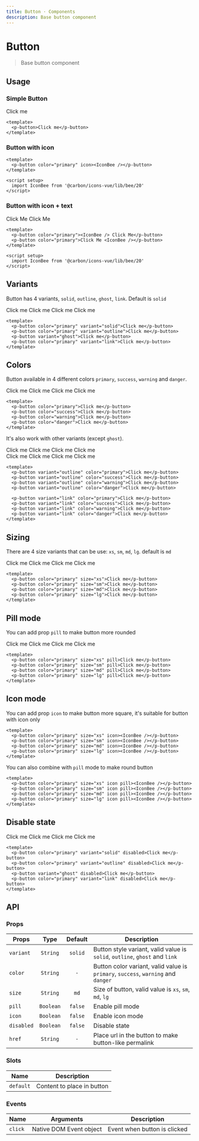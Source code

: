 ```yaml
---
title: Button · Components
description: Base button component
---
```


<script setup>
  import pButton from './Button.vue'
  import IconBee from '@carbon/icons-vue/lib/bee/20'
</script>

# Button

> Base button component

## Usage

### Simple Button

<preview>
  <p-button>Click me</p-button>
</preview>

```vue
<template>
  <p-button>Click me</p-button>
</template>
```

### Button with icon

<preview>
  <p-button color="primary" icon><IconBee /></p-button>
</preview>

```vue
<template>
  <p-button color="primary" icon><IconBee /></p-button>
</template>

<script setup>
  import IconBee from '@carbon/icons-vue/lib/bee/20'
</script>
```

### Button with icon + text

<preview class="flex-col items-center space-gap-3 md:flex-row">
  <p-button color="primary"><IconBee /> Click Me</p-button>
  <p-button color="primary">Click Me <IconBee /></p-button>
</preview>

```vue
<template>
  <p-button color="primary"><IconBee /> Click Me</p-button>
  <p-button color="primary">Click Me <IconBee /></p-button>
</template>

<script setup>
  import IconBee from '@carbon/icons-vue/lib/bee/20'
</script>
```

## Variants

Button has 4 variants, `solid`, `outline`, `ghost`, `link`. Default is `solid`

<preview>
  <div class="grid grid-cols-2 gap-3 lg:grid-cols-4">
    <p-button color="primary" variant="solid">Click me</p-button>
    <p-button color="primary" variant="outline">Click me</p-button>
    <p-button variant="ghost">Click me</p-button>
    <p-button color="primary" variant="link">Click me</p-button>
  </div>
</preview>

```vue
<template>
  <p-button color="primary" variant="solid">Click me</p-button>
  <p-button color="primary" variant="outline">Click me</p-button>
  <p-button variant="ghost">Click me</p-button>
  <p-button color="primary" variant="link">Click me</p-button>
</template>
```

## Colors

Button available in 4 different colors `primary`, `success`, `warning` and `danger`.

<preview>
  <div class="grid grid-cols-2 gap-3 md:grid-cols-3 lg:grid-cols-4">
    <p-button color="primary">Click me</p-button>
    <p-button color="success">Click me</p-button>
    <p-button color="warning">Click me</p-button>
    <p-button color="danger">Click me</p-button>
  </div>
</preview>

```vue
<template>
  <p-button color="primary">Click me</p-button>
  <p-button color="success">Click me</p-button>
  <p-button color="warning">Click me</p-button>
  <p-button color="danger">Click me</p-button>
</template>
```

It's also work with other variants (except `ghost`).

<preview label="outline variant">
  <div class="grid grid-cols-2 gap-3 md:grid-cols-3 lg:grid-cols-4">
    <p-button variant="outline" color="primary">Click me</p-button>
    <p-button variant="outline" color="success">Click me</p-button>
    <p-button variant="outline" color="warning">Click me</p-button>
    <p-button variant="outline" color="danger">Click me</p-button>
  </div>
</preview>

<preview label="link variant">
  <div class="grid grid-cols-2 gap-3 md:grid-cols-3 lg:grid-cols-4">
    <p-button variant="link" color="primary">Click me</p-button>
    <p-button variant="link" color="success">Click me</p-button>
    <p-button variant="link" color="warning">Click me</p-button>
    <p-button variant="link" color="danger">Click me</p-button>
  </div>
</preview>

```vue
<template>
  <p-button variant="outline" color="primary">Click me</p-button>
  <p-button variant="outline" color="success">Click me</p-button>
  <p-button variant="outline" color="warning">Click me</p-button>
  <p-button variant="outline" color="danger">Click me</p-button>

  <p-button variant="link" color="primary">Click me</p-button>
  <p-button variant="link" color="success">Click me</p-button>
  <p-button variant="link" color="warning">Click me</p-button>
  <p-button variant="link" color="danger">Click me</p-button>
</template>
```

## Sizing

There are 4 size variants that can be use: `xs`, `sm`, `md`, `lg`. default is `md`

<preview class="flex-col items-center gap-3 md:flex-row">
  <p-button color="primary" size="xs">Click me</p-button>
  <p-button color="primary" size="sm">Click me</p-button>
  <p-button color="primary" size="md">Click me</p-button>
  <p-button color="primary" size="lg">Click me</p-button>
</preview>

```vue
<template>
  <p-button color="primary" size="xs">Click me</p-button>
  <p-button color="primary" size="sm">Click me</p-button>
  <p-button color="primary" size="md">Click me</p-button>
  <p-button color="primary" size="lg">Click me</p-button>
</template>
```

## Pill mode

You can add prop `pill` to make button more rounded

<preview class="flex-col items-center gap-3 md:flex-row">
  <p-button color="primary" size="xs" pill>Click me</p-button>
  <p-button color="primary" size="sm" pill>Click me</p-button>
  <p-button color="primary" size="md" pill>Click me</p-button>
  <p-button color="primary" size="lg" pill>Click me</p-button>
</preview>

```vue
<template>
  <p-button color="primary" size="xs" pill>Click me</p-button>
  <p-button color="primary" size="sm" pill>Click me</p-button>
  <p-button color="primary" size="md" pill>Click me</p-button>
  <p-button color="primary" size="lg" pill>Click me</p-button>
</template>
```

## Icon mode

You can add prop `icon` to make button more square, it's suitable for button with icon only

<preview class="items-center gap-3">
  <p-button color="primary" size="xs" icon><IconBee /></p-button>
  <p-button color="primary" size="sm" icon><IconBee /></p-button>
  <p-button color="primary" size="md" icon><IconBee /></p-button>
  <p-button color="primary" size="lg" icon><IconBee /></p-button>
</preview>

```vue
<template>
  <p-button color="primary" size="xs" icon><IconBee /></p-button>
  <p-button color="primary" size="sm" icon><IconBee /></p-button>
  <p-button color="primary" size="md" icon><IconBee /></p-button>
  <p-button color="primary" size="lg" icon><IconBee /></p-button>
</template>
```

You can also combine with `pill` mode to make round button

<preview class="items-center gap-3">
  <p-button color="primary" size="xs" icon pill><IconBee /></p-button>
  <p-button color="primary" size="sm" icon pill><IconBee /></p-button>
  <p-button color="primary" size="md" icon pill><IconBee /></p-button>
  <p-button color="primary" size="lg" icon pill><IconBee /></p-button>
</preview>

```vue
<template>
  <p-button color="primary" size="xs" icon pill><IconBee /></p-button>
  <p-button color="primary" size="sm" icon pill><IconBee /></p-button>
  <p-button color="primary" size="md" icon pill><IconBee /></p-button>
  <p-button color="primary" size="lg" icon pill><IconBee /></p-button>
</template>
```

## Disable state

<preview label="link variant">
  <div class="grid grid-cols-2 gap-3 lg:grid-cols-4">
    <p-button color="primary" variant="solid" disabled>Click me</p-button>
    <p-button color="primary" variant="outline" disabled>Click me</p-button>
    <p-button variant="ghost" disabled>Click me</p-button>
    <p-button color="primary" variant="link" disabled>Click me</p-button>
  </div>
</preview>

```vue
<template>
  <p-button color="primary" variant="solid" disabled>Click me</p-button>
  <p-button color="primary" variant="outline" disabled>Click me</p-button>
  <p-button variant="ghost" disabled>Click me</p-button>
  <p-button color="primary" variant="link" disabled>Click me</p-button>
</template>
```

## API

### Props

| Props      |   Type    |  Default  | Description                                                                                                 |
|------------|:---------:|:---------:|-------------------------------------------------------------------------------------------------------------|
| `variant`  | `String`  |  `solid`  | Button style variant, valid value is `solid`, `outline`, `ghost` and `link`                                    |
| `color`    | `String`  | `-`       | Button color variant, valid value is `primary`, `success`, `warning` and `danger` |
| `size`     | `String`  |   `md`    | Size of button, valid value is `xs`, `sm`, `md`, `lg`                                                             |
| `pill`     | `Boolean` |  `false`  | Enable pill mode                                                                                            |
| `icon`     | `Boolean` |  `false`  | Enable icon mode                                                                                            |
| `disabled` | `Boolean` |  `false`  | Disable state                                                                                               |
| `href` | `String` |  `-`  | Place url in the button to make button-like permalink |

### Slots

| Name      | Description                |
|-----------|----------------------------|
| `default` | Content to place in button |

### Events

| Name    | Arguments               | Description                  |
|---------|-------------------------|------------------------------|
| `click` | Native DOM Event object | Event when button is clicked |
